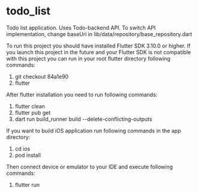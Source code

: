 # todo_list

Todo list application. Uses Todo-backend API. To switch API implementation,
change baseUri in lib/data/repository/base_repository.dart

To run this project you should have installed Flutter SDK 3.10.0 or higher.
If you launch this project in the future and your Flutter SDK is not
compatible with this project you can run in your root flutter directory following commands:
1. git checkout 84a1e90
2. flutter

After flutter installation you need to run following commands:
1. flutter clean
2. flutter pub get
3. dart run build_runner build --delete-conflicting-outputs

If you want to build iOS application run following commands in the app directory:
1. cd ios
2. pod install

Then connect device or emulator to your IDE and execute following commands:
1. flutter run


